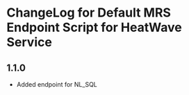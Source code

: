 # ChangeLog for Default MRS Endpoint Script for HeatWave Service

## 1.1.0

- Added endpoint for NL_SQL

